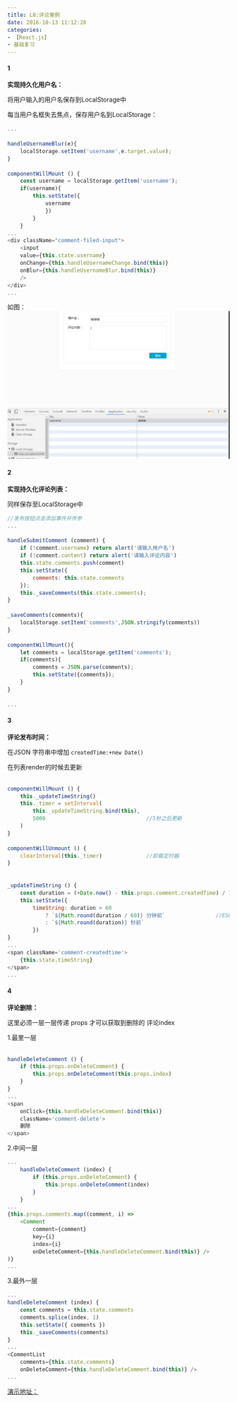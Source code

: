 ```yaml
---
title: L8:评论案例
date: 2016-10-13 11:12:28
categories:
- 【React.js】
- 基础复习
---
```



#### 1

<b>实现持久化用户名：</b>

将用户输入的用户名保存到LocalStorage中

每当用户名框失去焦点，保存用户名到LocalStorage：

<!--more-->

```javascript
...

handleUsernameBlur(e){
    localStorage.setItem('username',e.target.value);
}

componentWillMount () {
    const username = localStorage.getItem('username');
    if(username){
        this.setState({
            username
            })
        }
    }
...
<div className="comment-filed-input">
    <input 
    value={this.state.username} 
    onChange={this.handleUsernameChange.bind(this)} 
    onBlur={this.handleUsernameBlur.bind(this)} 
    />
</div>
...

```
如图：![](/assets/rj/5.png)



#### 2

<b>实现持久化评论列表：</b>

同样保存至LocalStorage中

```javascript
//发布按钮点击添加事件并传参
...

handleSubmitComment (comment) {
    if (!comment.username) return alert('请输入用户名')
    if (!comment.content) return alert('请输入评论内容')
    this.state.comments.push(comment)
    this.setState({
        comments: this.state.comments
    });
    this._saveComments(this.state.comments);
}

_saveComments(comments){
    localStorage.setItem('comments',JSON.stringify(comments))
}

componentWillMount(){
    let comments = localStorage.getItem('comments');
    if(comments){
        comments = JSON.parse(comments);
        this.setState({comments});
    }
}

...

```

#### 3

<b>评论发布时间：</b>

在JSON 字符串中增加 `createdTime:+new Date()`

在列表render的时候去更新

```javascript

componentWillMount () {
    this._updateTimeString()
    this._timer = setInterval(
        this._updateTimeString.bind(this),
        5000                                //5秒之后更新
    )
}

componentWillUnmount () {
    clearInterval(this._timer)              //卸载定时器
}


_updateTimeString () {
    const duration = (+Date.now() - this.props.comment.createdTime) / 1000
    this.setState({
        timeString: duration > 60
            ? `${Math.round(duration / 60)} 分钟前`                //ES6语法：字符串模板--使用反引号 ` 来创建字符串，包裹变量${vraible}
            : `${Math.round(duration)} 秒前`
        })
}
...
<span className='comment-createdtime'>
    {this.state.timeString}
</span>
...


```

#### 4

<b>评论删除：</b>

这里必须一层一层传递 props 才可以获取到删除的 评论index

1.最里一层

```javascript

handleDeleteComment () {
    if (this.props.onDeleteComment) {
        this.props.onDeleteComment(this.props.index)
    }
}
...
<span 
    onClick={this.handleDeleteComment.bind(this)}
    className='comment-delete'>
    删除
</span>

```

2.中间一层

```javascript
...
    handleDeleteComment (index) {
        if (this.props.onDeleteComment) {
            this.props.onDeleteComment(index)
        }
    }
...
{this.props.comments.map((comment, i) =>
    <Comment
        comment={comment}
        key={i}
        index={i}
        onDeleteComment={this.handleDeleteComment.bind(this)} />
)}
...

```

3.最外一层

```javascript
...
handleDeleteComment (index) {
    const comments = this.state.comments
    comments.splice(index, 1)
    this.setState({ comments })
    this._saveComments(comments)
}
...
<CommentList
    comments={this.state.comments}
    onDeleteComment={this.handleDeleteComment.bind(this)} />
...

```

[演示地址：](https://america-first-melon.github.io/reactJs-Demo/L2/)




